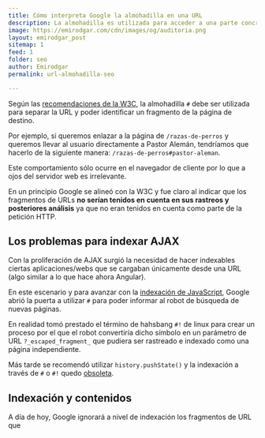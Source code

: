 ```yaml
---
title: Cómo interpreta Google la almohadilla en una URL
description: La almohadilla es utilizada para acceder a una parte concreta de la página web.
image: https://emirodgar.com/cdn/images/og/auditoria.png
layout: emirodgar_post
sitemap: 1
feed: 1
folder: seo
author: Emirodgar
permalink: url-almohadilla-seo

---
```


Según las [recomendaciones de la W3C](https://www.w3.org/Addressing/URL/4_URI_Recommentations.html), la almohadilla `#` debe ser utilizada para separar la URL y poder identificar un fragmento de la página de destino.

Por ejemplo, si queremos enlazar a la página de `/razas-de-perros` y queremos llevar al usuario directamente a Pastor Alemán, tendríamos que hacerlo de la siguiente manera: `/razas-de-perros#pastor-aleman`.

Este comportamiento sólo ocurre en el navegador de cliente por lo que a ojos del servidor web es irrelevante.

En un principio Google se alineó con la W3C y fue claro al indicar que los fragmentos de URLs **no serían tenidos en cuenta en sus rastreos y posteriores análisis** ya que no eran tenidos en cuenta como parte de la petición HTTP.

## Los problemas para indexar AJAX

Con la proliferación de AJAX surgió la necesidad de hacer indexables ciertas aplicaciones/webs que se cargaban únicamente desde una URL (algo similar a lo que hace ahora Angular).

En este escenario y para avanzar con la [indexación de JavaScript](https://developers.google.com/search/docs/advanced/javascript/javascript-seo-basics), Google abrió la puerta a utilizar `#` para poder informar al robot de búsqueda de nuevas páginas.

En realidad tomó prestado el término de hahsbang `#!` de linux para crear un proceso por el que el robot convertiría dicho símbolo en un parámetro de URL `?_escaped_fragment_` que pudiera ser rastreado e indexado como una página independiente.

Más tarde se recomendó utilizar `history.pushState()` y la indexación a través de `#` o `#!` quedo [obsoleta](https://developers.google.com/search/blog/2015/10/deprecating-our-ajax-crawling-scheme).

## Indexación y contenidos

A día de hoy, Google ignorará a nivel de indexación los fragmentos de URL que 






<!--stackedit_data:
eyJoaXN0b3J5IjpbLTQzNTU0MzUyNywtMTI3MTUxODQ0NV19
-->
